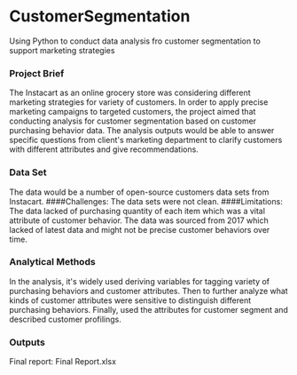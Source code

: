 # CustomerSegmentation
Using Python to conduct data analysis fro customer segmentation to support marketing strategies


### Project Brief
The Instacart as an online grocery store was considering different marketing strategies for variety of customers. In order to apply precise marketing campaigns to targeted customers, the project aimed that conducting analysis for customer segmentation based on customer purchasing behavior data. The analysis outputs would be able to answer specific questions from client's marketing department to clarify customers with different attributes and give recommendations.

### Data Set
The data would be a number of open-source customers data sets from Instacart.
####Challenges: 
The data sets were not clean.
####Limitations: 
The data lacked of purchasing quantity of each item which was a vital attribute of customer behavior. The data was sourced from 2017 which lacked of latest data and might not be precise customer behaviors over time. 

### Analytical Methods
In the analysis, it's widely used deriving variables for tagging variety of purchasing behaviors and customer attributes. Then to further analyze what kinds of customer attributes were sensitive to distinguish different purchasing behaviors. Finally, used the attributes for customer segment and described customer profilings.

### Outputs
Final report: Final Report.xlsx

